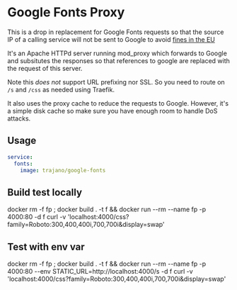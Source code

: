 # Google Fonts Proxy

This is a drop in replacement for Google Fonts requests so that the source IP of a calling service will not be sent to Google to avoid [fines in the EU](https://www.theregister.com/2022/01/31/website_fine_google_fonts_gdpr/)

It's an Apache HTTPd server running mod_proxy which forwards to Google and subsitutes the responses so that references to google are replaced with the request of this server.

Note this *does not* support URL prefixing nor SSL.  So you need to route on `/s` and `/css` as needed using Traefik.

It also uses the proxy cache to reduce the requests to Google.  However, it's a simple disk cache so make sure you have enough room to handle DoS attacks.

## Usage

```yaml
service:
  fonts:
    image: trajano/google-fonts
```

## Build test locally

docker rm -f fp ; docker build . -t f && docker run --rm --name fp -p 4000:80 -d f
curl -v 'localhost:4000/css?family=Roboto:300,400,400i,700,700i&display=swap'

## Test with env var

docker rm -f fp ; docker build . -t f && docker run --rm --name fp -p 4000:80 --env STATIC_URL=http://localhost:4000/s -d f
curl -v 'localhost:4000/css?family=Roboto:300,400,400i,700,700i&display=swap'
